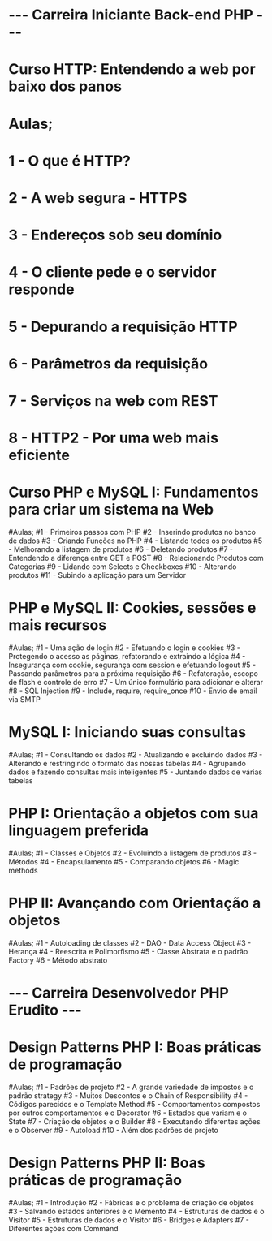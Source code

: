 # ---   Carreira Iniciante Back-end PHP     ---

# Curso HTTP: Entendendo a web por baixo dos panos

# Aulas;
# 1 - O que é HTTP?
# 2 - A web segura - HTTPS
# 3 - Endereços sob seu domínio
# 4 - O cliente pede e o servidor responde
# 5 - Depurando a requisição HTTP
# 6 -  Parâmetros da requisição 
# 7 - Serviços na web com REST
# 8 - HTTP2 - Por uma web mais eficiente



# Curso PHP e MySQL I: Fundamentos para criar um sistema na Web

#Aulas;
#1 - Primeiros passos com PHP
#2 - Inserindo produtos no banco de dados
#3 - Criando Funções no PHP
#4 - Listando todos os produtos
#5 -  Melhorando a listagem de produtos
#6 - Deletando produtos
#7 - Entendendo a diferença entre GET e POST
#8 - Relacionando Produtos com Categorias
#9 - Lidando com Selects e Checkboxes
#10 - Alterando produtos
#11 - Subindo a aplicação para um Servidor



# PHP e MySQL II: Cookies, sessões e mais recursos

#Aulas; 
#1 - Uma ação de login
#2 - Efetuando o login e cookies
#3 - Protegendo o acesso as páginas, refatorando e extraindo a lógica
#4 - Insegurança com cookie, segurança com session e efetuando logout
#5 - Passando parâmetros para a próxima requisição
#6 - Refatoração, escopo de flash e controle de erro
#7 - Um único formulário para adicionar e alterar
#8 - SQL Injection
#9 - Include, require, require_once
#10 - Envio de email via SMTP


# MySQL I: Iniciando suas consultas

#Aulas; 
#1 - Consultando os dados
#2 - Atualizando e excluindo dados
#3 - Alterando e restringindo o formato das nossas tabelas
#4 - Agrupando dados e fazendo consultas mais inteligentes
#5 - Juntando dados de várias tabelas


# PHP I: Orientação a objetos com sua linguagem preferida

#Aulas; 
#1 - Classes e Objetos
#2 - Evoluindo a listagem de produtos
#3 - Métodos 
#4 - Encapsulamento
#5 - Comparando objetos
#6 - Magic methods 



# PHP II: Avançando com Orientação a objetos  

#Aulas; 
#1 - Autoloading de classes
#2 - DAO - Data Access Object
#3 - Herança
#4 - Reescrita e Polimorfismo
#5 - Classe Abstrata e o padrão Factory
#6 - Método abstrato



# ---       Carreira Desenvolvedor PHP Erudito      ---


# Design Patterns PHP I: Boas práticas de programação

#Aulas;
#1 - Padrões de projeto
#2 - A grande variedade de impostos e o padrão strategy
#3 - Muitos Descontos e o Chain of Responsibility
#4 - Códigos parecidos e o Template Method
#5 - Comportamentos compostos por outros comportamentos e o Decorator
#6 - Estados que variam e o State
#7 - Criação de objetos e o Builder
#8 - Executando diferentes ações e o Observer
#9 - Autoload
#10 - Além dos padrões de projeto



# Design Patterns PHP II: Boas práticas de programação

#Aulas;
#1 - Introdução
#2 - Fábricas e o problema de criação de objetos
#3 - Salvando estados anteriores e o Memento
#4 - Estruturas de dados e o Visitor
#5 - Estruturas de dados e o Visitor
#6 - Bridges e Adapters
#7 - Diferentes ações com Command